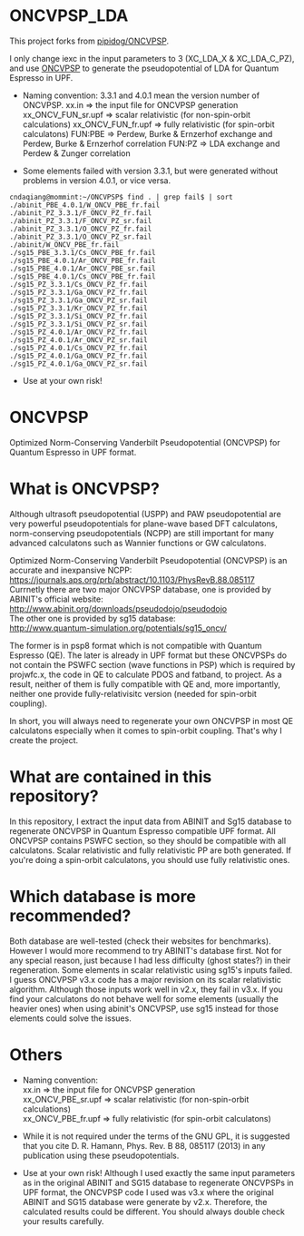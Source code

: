 # ONCVPSP_LDA
This project forks from [pipidog/ONCVPSP](https://github.com/pipidog/ONCVPSP).

I only change iexc in the input parameters to 3 (XC_LDA_X & XC_LDA_C_PZ), and use [ONCVPSP](http://www.mat-simresearch.com/) to generate the pseudopotential of LDA for Quantum Espresso in UPF.


* Naming convention:
  3.3.1 and 4.0.1 mean the version number of ONCVPSP.
  xx.in => the input file for ONCVPSP generation
  xx_ONCV_FUN_sr.upf => scalar relativistic (for non-spin-orbit calculations)
  xx_ONCV_FUN_fr.upf => fully relativistic (for spin-orbit calculatons)
  FUN:PBE => Perdew, Burke & Ernzerhof exchange and Perdew, Burke & Ernzerhof correlation
  FUN:PZ  => LDA exchange and Perdew & Zunger correlation

* Some elements failed with version 3.3.1, but were generated without problems in version 4.0.1, or vice versa.
```
cndaqiang@mommint:~/ONCVPSP$ find . | grep fail$ | sort
./abinit_PBE_4.0.1/W_ONCV_PBE_fr.fail
./abinit_PZ_3.3.1/F_ONCV_PZ_fr.fail
./abinit_PZ_3.3.1/F_ONCV_PZ_sr.fail
./abinit_PZ_3.3.1/O_ONCV_PZ_fr.fail
./abinit_PZ_3.3.1/O_ONCV_PZ_sr.fail
./abinit/W_ONCV_PBE_fr.fail
./sg15_PBE_3.3.1/Cs_ONCV_PBE_fr.fail
./sg15_PBE_4.0.1/Ar_ONCV_PBE_fr.fail
./sg15_PBE_4.0.1/Ar_ONCV_PBE_sr.fail
./sg15_PBE_4.0.1/Cs_ONCV_PBE_fr.fail
./sg15_PZ_3.3.1/Cs_ONCV_PZ_fr.fail
./sg15_PZ_3.3.1/Ga_ONCV_PZ_fr.fail
./sg15_PZ_3.3.1/Ga_ONCV_PZ_sr.fail
./sg15_PZ_3.3.1/Kr_ONCV_PZ_fr.fail
./sg15_PZ_3.3.1/Si_ONCV_PZ_fr.fail
./sg15_PZ_3.3.1/Si_ONCV_PZ_sr.fail
./sg15_PZ_4.0.1/Ar_ONCV_PZ_fr.fail
./sg15_PZ_4.0.1/Ar_ONCV_PZ_sr.fail
./sg15_PZ_4.0.1/Cs_ONCV_PZ_fr.fail
./sg15_PZ_4.0.1/Ga_ONCV_PZ_fr.fail
./sg15_PZ_4.0.1/Ga_ONCV_PZ_sr.fail
``` 

* Use at your own risk!


# ONCVPSP
Optimized Norm-Conserving Vanderbilt Pseudopotential (ONCVPSP) for Quantum Espresso in UPF 
format. 

# What is ONCVPSP?
Although ultrasoft pseudopotential (USPP) and PAW pseudopotential are very powerful pseudopotentials for plane-wave based DFT calculatons, norm-conserving pseudopotentials (NCPP) are still important for many advanced calculatons such as Wannier functions or GW calculatons.   

Optimized Norm-Conserving Vanderbilt Pseudopotential (ONCVPSP) is an accurate and 
inexpansive NCPP:  
https://journals.aps.org/prb/abstract/10.1103/PhysRevB.88.085117   
Currnetly there are two major ONCVPSP database, one is provided by ABINIT's official 
website:  
http://www.abinit.org/downloads/pseudodojo/pseudodojo  
The other one is provided by sg15 database:  
http://www.quantum-simulation.org/potentials/sg15_oncv/

The former is in psp8 format which is not compatible with Quantum Espresso (QE). The later is already in UPF format but these ONCVPSPs do not contain the PSWFC section (wave functions in PSP) which is required by projwfc.x, the code in QE to calculate PDOS and fatband, to project. As a result, neither of them is fully compatible with QE and, more importantly, neither one provide fully-relativisitc version (needed for spin-orbit coupling). 

In short, you will always need to regenerate your own ONCVPSP in most QE calculatons especially when it comes to spin-orbit coupling. That's why I create the project. 

# What are contained in this repository?
In this repository, I extract the input data from ABINIT and Sg15 database to regenerate ONCVPSP in Quantum Espresso compatible UPF format. All ONCVPSP contains PSWFC section, so they should be compatible with all calculatons. Scalar relativistic and fully relativistic PP are both generated. If you're doing a spin-orbit calculatons, you should use fully relativistic ones. 

# Which database is more recommended?
Both database are well-tested (check their websites for benchmarks). However I would more recommend to try ABINIT's database first. Not for any special reason, just because I had less difficulty (ghost states?) in their regeneration. Some elements in scalar relativistic using sg15's inputs failed. I guess ONCVPSP v3.x code has a major revision on its scalar relativistic algorithm. Although those inputs work well in v2.x, they fail in v3.x. If you find your calculatons do not behave well for some elements (usually the heavier ones) when using abinit's ONCVPSP, use sg15 instead for those elements could solve the issues. 

# Others
* Naming convention:  
  xx.in => the input file for ONCVPSP generation  
  xx_ONCV_PBE_sr.upf => scalar relativistic (for non-spin-orbit calculations)   
  xx_ONCV_PBE_fr.upf => fully relativistic (for spin-orbit calculatons)

* While it is not required under the terms of the GNU GPL, it is suggested that you cite D. R. Hamann, Phys. Rev. B 88, 085117 (2013) in any publication using these pseudopotentials.
 
* Use at your own risk! Although I used exactly the same input parameters as in the original ABINIT and SG15 database to regenerate ONCVPSPs in UPF format, the ONCVPSP code I used was v3.x where the original ABINIT and SG15 database were generate by v2.x. Therefore, the calculated results could be different. You should always double check your results carefully.
